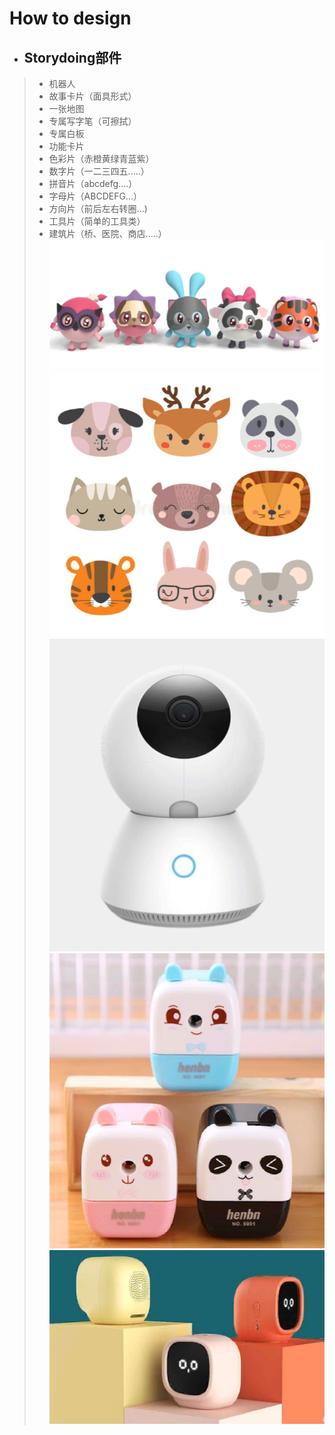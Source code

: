 # How to design
+ ## Storydoing部件
>* 机器人
>* 故事卡片（面具形式）
>* 一张地图
>* 专属写字笔（可擦拭）
>* 专属白板
>* 功能卡片
>* 色彩片（赤橙黄绿青蓝紫）
>* 数字片（一二三四五.....）
>* 拼音片（abcdefg....）
>* 字母片（ABCDEFG...）
>* 方向片（前后左右转圈...)
>* 工具片（简单的工具类）
>* 建筑片（桥、医院、商店.....） 
![](https://raw.githubusercontent.com/oxygen-berry/imageuploadservice/main/image/202211241324450.png) 
![](https://raw.githubusercontent.com/oxygen-berry/imageuploadservice/main/image/202211241324822.png) 
![](https://raw.githubusercontent.com/oxygen-berry/imageuploadservice/main/image/202211241325425.png) 
![](https://raw.githubusercontent.com/oxygen-berry/imageuploadservice/main/image/202211241326023.png) 
![](https://raw.githubusercontent.com/oxygen-berry/imageuploadservice/main/image/202211241326556.png) 